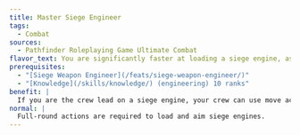 ```yaml
---
title: Master Siege Engineer
tags:
  - Combat
sources:
  - Pathfinder Roleplaying Game Ultimate Combat
flavor_text: You are significantly faster at loading a siege engine, as well as a better shot.
prerequisites:
  - "[Siege Weapon Engineer](/feats/siege-weapon-engineer/)"
  - "[Knowledge](/skills/knowledge/) (engineering) 10 ranks"
benefit: |
  If you are the crew lead on a siege engine, your crew can use move actions to load a siege engine. When you spend actions to aim a siege engine, you and your crew can use move actions instead of full-round actions to aim the siege engine.
normal: |
  Full-round actions are required to load and aim siege engines.
---
```


